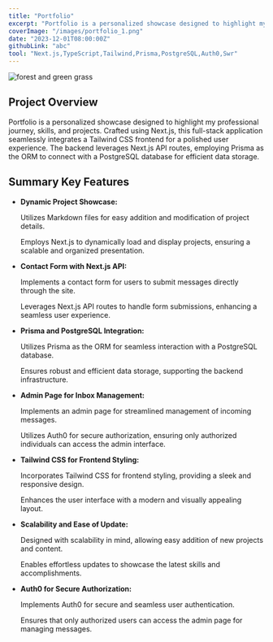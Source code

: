 ```yaml
---
title: "Portfolio"
excerpt: "Portfolio is a personalized showcase designed to highlight my professional journey, skills, and projects. Crafted using Next.js, this full-stack application seamlessly integrates a Tailwind CSS frontend for a polished user experience. The backend leverages Next.js API routes, employing Prisma as the ORM to connect with a PostgreSQL database for efficient data storage."
coverImage: "/images/portfolio_1.png"
date: "2023-12-01T08:00:00Z"
githubLink: "abc"
tool: "Next.js,TypeScript,Tailwind,Prisma,PostgreSQL,Auth0,Swr"
---
```


![forest and green grass](/images/portfolio_1.png)

## Project Overview

Portfolio is a personalized showcase designed to highlight my professional journey, skills, and projects. Crafted using Next.js, this full-stack application seamlessly integrates a Tailwind CSS frontend for a polished user experience. The backend leverages Next.js API routes, employing Prisma as the ORM to connect with a PostgreSQL database for efficient data storage.

## Summary Key Features

- **Dynamic Project Showcase:**

  Utilizes Markdown files for easy addition and modification of project details.

  Employs Next.js to dynamically load and display projects, ensuring a scalable and organized presentation.

- **Contact Form with Next.js API:**

  Implements a contact form for users to submit messages directly through the site.

  Leverages Next.js API routes to handle form submissions, enhancing a seamless user experience.

- **Prisma and PostgreSQL Integration:**

  Utilizes Prisma as the ORM for seamless interaction with a PostgreSQL database.

  Ensures robust and efficient data storage, supporting the backend infrastructure.

- **Admin Page for Inbox Management:**

  Implements an admin page for streamlined management of incoming messages.

  Utilizes Auth0 for secure authorization, ensuring only authorized individuals can access the admin interface.

- **Tailwind CSS for Frontend Styling:**

  Incorporates Tailwind CSS for frontend styling, providing a sleek and responsive design.

  Enhances the user interface with a modern and visually appealing layout.

- **Scalability and Ease of Update:**

  Designed with scalability in mind, allowing easy addition of new projects and content.

  Enables effortless updates to showcase the latest skills and accomplishments.

- **Auth0 for Secure Authorization:**

  Implements Auth0 for secure and seamless user authentication.

  Ensures that only authorized users can access the admin page for managing messages.
